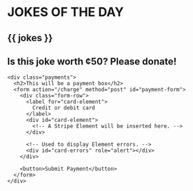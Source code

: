 <html>
  <head>
    <title>Jo¢es</title>
    <script src="https://js.stripe.com/v3/"></script>
    <script src="{{ url_for('static', filename='javascript/jokes.js') }}"></script>
    <meta name="viewport" content="width=device-width, initial-scale=1.0">
    <link rel="stylesheet" href="{{ url_for('static', filename='css/main.css') }}">
    <link href="https://fonts.googleapis.com/css?family=Yanone+Kaffeesatz&display=swap" rel="stylesheet">
  </head>

  <body>
    <h1>JOKES OF THE DAY</h1>
    <div class="jokes">
      <h2>{{ jokes }}</h2>
      <h2>Is this joke worth ¢50? Please donate!</h2>
    </div>

    <div class="payments">
      <h2>This will be a payment box</h2>
      <form action="/charge" method="post" id="payment-form">
        <div class="form-row">
          <label for="card-element">
            Credit or debit card
          </label>
          <div id="card-element">
            <!-- A Stripe Element will be inserted here. -->
          </div>

          <!-- Used to display Element errors. -->
          <div id="card-errors" role="alert"></div>
        </div>

        <button>Submit Payment</button>
      </form>
    </div>
  </body>
</html>